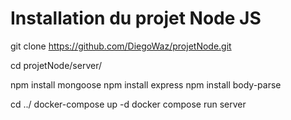 # Installation du projet Node JS

git clone https://github.com/DiegoWaz/projetNode.git

cd projetNode/server/

npm install mongoose
npm install express
npm install body-parse

cd ../
docker-compose up -d
docker compose run server
